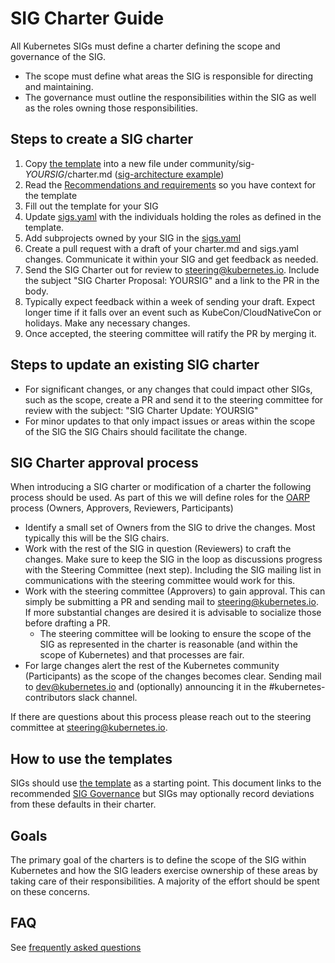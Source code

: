 # SIG Charter Guide

All Kubernetes SIGs must define a charter defining the scope and governance of the SIG.

- The scope must define what areas the SIG is responsible for directing and maintaining.
- The governance must outline the responsibilities within the SIG as well as the roles
  owning those responsibilities.

## Steps to create a SIG charter

1. Copy [the template][Short Template] into a new file under community/sig-*YOURSIG*/charter.md ([sig-architecture example])
2. Read the [Recommendations and requirements] so you have context for the template
3. Fill out the template for your SIG
4. Update [sigs.yaml] with the individuals holding the roles as defined in the template.
5. Add subprojects owned by your SIG in the [sigs.yaml]
6. Create a pull request with a draft of your charter.md and sigs.yaml changes. Communicate it within your SIG
   and get feedback as needed.
7. Send the SIG Charter out for review to steering@kubernetes.io. Include the subject "SIG Charter Proposal: YOURSIG"
   and a link to the PR in the body.
8. Typically expect feedback within a week of sending your draft. Expect longer time if it falls over an
   event such as KubeCon/CloudNativeCon or holidays. Make any necessary changes.
9. Once accepted, the steering committee will ratify the PR by merging it.

## Steps to update an existing SIG charter

- For significant changes, or any changes that could impact other SIGs, such as the scope, create a
  PR and send it to the steering committee for review with the subject: "SIG Charter Update: YOURSIG"
- For minor updates to that only impact issues or areas within the scope of the SIG the SIG Chairs should
  facilitate the change.

## SIG Charter approval process

When introducing a SIG charter or modification of a charter the following process should be used.
As part of this we will define roles for the [OARP] process (Owners, Approvers, Reviewers, Participants)

- Identify a small set of Owners from the SIG to drive the changes.
  Most typically this will be the SIG chairs.
- Work with the rest of the SIG in question (Reviewers) to craft the changes.
  Make sure to keep the SIG in the loop as discussions progress with the Steering Committee (next step).
  Including the SIG mailing list in communications with the steering committee would work for this.
- Work with the steering committee (Approvers) to gain approval.
  This can simply be submitting a PR and sending mail to [steering@kubernetes.io].
  If more substantial changes are desired it is advisable to socialize those before drafting a PR.
    - The steering committee will be looking to ensure the scope of the SIG as represented in the charter is reasonable (and within the scope of Kubernetes) and that processes are fair.
- For large changes alert the rest of the Kubernetes community (Participants) as the scope of the changes becomes clear.
  Sending mail to [dev@kubernetes.io] and (optionally) announcing it in the #kubernetes-contributors slack channel.

If there are questions about this process please reach out to the steering committee at [steering@kubernetes.io].

## How to use the templates

SIGs should use [the template][Short Template] as a starting point. This document links to the recommended [SIG Governance][sig-governance] but SIGs may optionally record deviations from these defaults in their charter.


## Goals

The primary goal of the charters is to define the scope of the SIG within Kubernetes and how the SIG leaders exercise ownership of these areas by taking care of their responsibilities. A majority of the effort should be spent on these concerns.

## FAQ

See [frequently asked questions]

[OARP]: https://stumblingabout.com/tag/oarp/
[Recommendations and requirements]: sig-governance-requirements.md
[sig-governance]: sig-governance.md
[Short Template]: sig-charter-template.md
[frequently asked questions]: FAQ.md
[sigs.yaml]: https://github.com/kubernetes/community/blob/master/sigs.yaml
[sig-architecture example]: ../../sig-architecture/charter.md
[steering@kubernetes.io]: mailto:steering@kubernetes.io
[dev@kubernetes.io]: mailto:dev@kubernetes.io